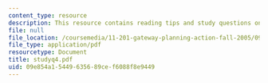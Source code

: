 ```yaml
---
content_type: resource
description: This resource contains reading tips and study questions on session 4.
file: null
file_location: /coursemedia/11-201-gateway-planning-action-fall-2005/09e854a15449635689cef6088f8e9449_studyq4.pdf
file_type: application/pdf
resourcetype: Document
title: studyq4.pdf
uid: 09e854a1-5449-6356-89ce-f6088f8e9449
---
```


